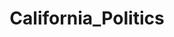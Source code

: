 ---
title: California_Politics
crosslinks:
- autotldr
- Argue
- AutoNewspaper
- gifs
- LosAngeles
- Divest
- news
---